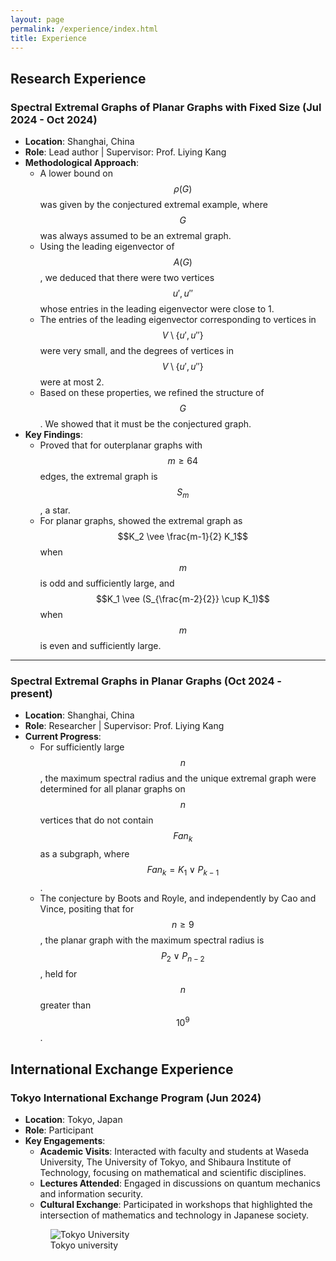 ```yaml
---
layout: page
permalink: /experience/index.html
title: Experience
---
```

<head>
    <script type="text/x-mathjax-config">
        MathJax.Hub.Config({
            "HTML-CSS": {
                styles: {
                    ".MathJax .mi": {
                        color: "inherit"  // 继承父元素颜色
                    },
                    ".MathJax .mn": {
                        color: "inherit"  // 继承父元素颜色
                    }
                }
            }
        });
    </script>
    <script src="https://cdnjs.cloudflare.com/ajax/libs/mathjax/2.7.9/MathJax.js?config=TeX-AMS_HTML"></script>
    <script id="MathJax-script" async src="https://cdn.jsdelivr.net/npm/mathjax@3/es5/tex-mml-chtml.js"></script>
</head>

## Research Experience

### Spectral Extremal Graphs of Planar Graphs with Fixed Size (Jul 2024 - Oct 2024)
- **Location**: Shanghai, China
- **Role**: Lead author | Supervisor: Prof. Liying Kang
- **Methodological Approach**:
  - A lower bound on $$\rho(G)$$ was given by the conjectured extremal example, where $$G$$ was always assumed to be an extremal graph.
  - Using the leading eigenvector of $$A(G)$$, we deduced that there were two vertices $$u', u''$$ whose entries in the leading eigenvector were close to 1.
  - The entries of the leading eigenvector corresponding to vertices in $$V\setminus \{u', u''\}$$ were very small, and the degrees of vertices in $$V\setminus \{u', u''\}$$ were at most 2.
  - Based on these properties, we refined the structure of $$G$$. We showed that it must be the conjectured graph.
- **Key Findings**:
  - Proved that for outerplanar graphs with $$m \geq 64$$ edges, the extremal graph is $$S_m$$, a star.
  - For planar graphs, showed the extremal graph as $$K_2 \vee \frac{m-1}{2} K_1$$ when $$m$$ is odd and sufficiently large, and $$K_1 \vee (S_{\frac{m-2}{2}} \cup K_1)$$ when $$m$$ is even and sufficiently large.

---

### Spectral Extremal Graphs in Planar Graphs (Oct 2024 - present)
- **Location**: Shanghai, China
- **Role**: Researcher | Supervisor: Prof. Liying Kang
- **Current Progress**:
  - For sufficiently large $$n$$, the maximum spectral radius and the unique extremal graph were determined for all planar graphs on $$n$$ vertices that do not contain $$Fan_k$$ as a subgraph, where $$Fan_k = K_1 \vee P_{k-1}$$.
  - The conjecture by Boots and Royle, and independently by Cao and Vince, positing that for $$n \geq 9$$, the planar graph with the maximum spectral radius is $$P_2 \vee P_{n-2}$$, held for $$n$$ greater than $$10^9$$.



## International Exchange Experience

### Tokyo International Exchange Program (Jun 2024)
- **Location**: Tokyo, Japan
- **Role**: Participant
- **Key Engagements**:
  - **Academic Visits**: Interacted with faculty and students at Waseda University, The University of Tokyo, and Shibaura Institute of Technology, focusing on mathematical and scientific disciplines.
  - **Lectures Attended**: Engaged in discussions on quantum mechanics and information security.
  - **Cultural Exchange**: Participated in workshops that highlighted the intersection of mathematics and technology in Japanese society.
  <figure>
  <img src="https://liangdongfan.github.io/images/640.jpg" alt="Tokyo University" class="exchange-image">
  <figcaption>Tokyo university</figcaption>
</figure>
<br>

